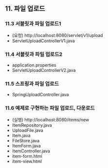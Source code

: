 ## 11. 파일 업로드
### 11.3 서블릿과 파일 업로드1
- (요청) http://localhost:8080/servlet/v1/upload
- ServletUploadControllerV1.java
### 11.4 서블릿과 파일 업로드2
- application.properties
- ServletUploadControllerV2.java
### 11.5 스프링과 파일 업로드
- SpringUploadController.java
### 11.6 예제로 구현하는 파일 업로드, 다운로드
- (실행) http://localhost:8080/items/new
- ItemRepository.java
- UploadFile.java
- Item.java
- FileStore.java
- ItemForm.java
- ItemController.java
- item-form.html
- item-view.html